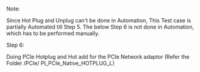 Note:

Since Hot Plug and Unplug can't be done in Automation, This Test case is partially Automated till Step 5.
The below Step 6 is not done in Automation, which has to be performed manually.


Step 6:

Doing PCIe Hotplug and Hot add for the PCIe Network adaptor (Refer the Folder /PCIe/ PI_PCIe_Native_HOTPLUG_L)